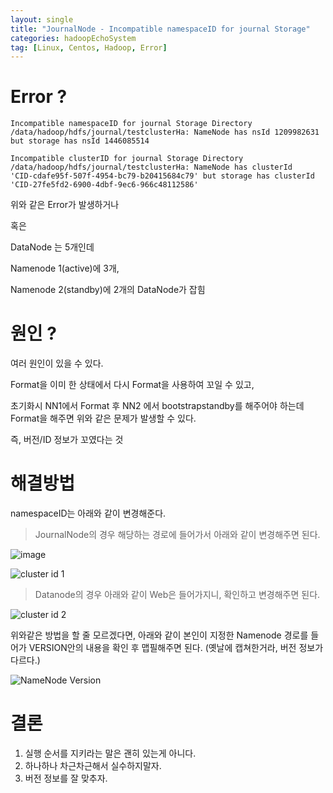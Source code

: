 ```yaml
---
layout: single
title: "JournalNode - Incompatible namespaceID for journal Storage"
categories: hadoopEchoSystem
tag: [Linux, Centos, Hadoop, Error]
---
```


# Error ?

```shell
Incompatible namespaceID for journal Storage Directory /data/hadoop/hdfs/journal/testclusterHa: NameNode has nsId 1209982631 but storage has nsId 1446085514
```

```shell
Incompatible clusterID for journal Storage Directory /data/hadoop/hdfs/journal/testclusterHa: NameNode has clusterId
'CID-cdafe95f-507f-4954-bc79-b20415684c79' but storage has clusterId 'CID-27fe5fd2-6900-4dbf-9ec6-966c48112586'
```

위와 같은 Error가 발생하거나

혹은

DataNode 는 5개인데

Namenode 1(active)에 3개,

Namenode 2(standby)에 2개의 DataNode가 잡힘

# 원인 ?

여러 원인이 있을 수 있다.

Format을 이미 한 상태에서 다시 Format을 사용하여 꼬일 수 있고,

초기화시 NN1에서 Format 후 NN2 에서 bootstrapstandby를 해주어야 하는데 Format을 해주면 위와 같은 문제가 발생할 수 있다.

즉, 버전/ID 정보가 꼬였다는 것

# 해결방법

namespaceID는 아래와 같이 변경해준다.

> JournalNode의 경우 해당하는 경로에 들어가서 아래와 같이 변경해주면 된다.

![image](https://user-images.githubusercontent.com/53324492/174823400-7bbd2b26-9f35-4e4d-9574-be32da49d604.png)

![cluster id 1](https://user-images.githubusercontent.com/53324492/174823500-926549e3-9e70-4885-9691-ec334b506fdd.png)

> Datanode의 경우 아래와 같이 Web은 들어가지니, 확인하고 변경해주면 된다.

![cluster id 2](https://user-images.githubusercontent.com/53324492/174823822-ce2b461a-acc4-47da-96c8-287a31d1a809.png)

위와같은 방법을 할 줄 모르겠다면, 아래와 같이 본인이 지정한 Namenode 경로를 들어가 VERSION안의 내용을 확인 후 맵필해주면 된다. (옛날에 캡쳐한거라, 버전 정보가 다르다.)

![NameNode Version](https://user-images.githubusercontent.com/53324492/174824526-ca5e628c-4cf2-45c1-a4a5-edfc3de88213.png)

# 결론

1. 실행 순서를 지키라는 말은 괜히 있는게 아니다.
1. 하나하나 차근차근해서 실수하지말자.
1. 버전 정보를 잘 맞추자.
